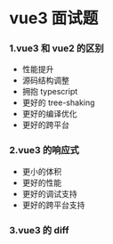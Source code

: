 # vue3 面试题

### 1.vue3 和 vue2 的区别

- 性能提升
- 源码结构调整
- 拥抱 typescript
- 更好的 tree-shaking
- 更好的编译优化
- 更好的跨平台

### 2.vue3 的响应式

- 更小的体积
- 更好的性能
- 更好的调试支持
- 更好的跨平台支持

### 3.vue3 的 diff
